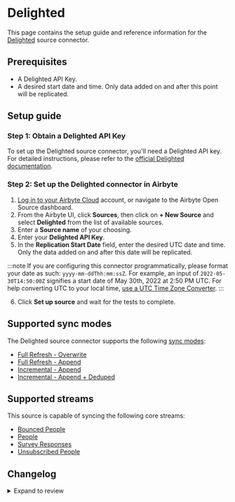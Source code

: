 # Delighted

This page contains the setup guide and reference information for the [Delighted](https://delighted.com/) source connector.

## Prerequisites

- A Delighted API Key.
- A desired start date and time. Only data added on and after this point will be replicated.

## Setup guide

### Step 1: Obtain a Delighted API Key

To set up the Delighted source connector, you'll need a Delighted API key. For detailed instructions, please refer to the
[official Delighted documentation](https://app.delighted.com/docs/api).

### Step 2: Set up the Delighted connector in Airbyte

1. [Log in to your Airbyte Cloud](https://cloud.airbyte.com/workspaces) account, or navigate to the Airbyte Open Source dashboard.
2. From the Airbyte UI, click **Sources**, then click on **+ New Source** and select **Delighted** from the list of available sources.
3. Enter a **Source name** of your choosing.
4. Enter your **Delighted API Key**.
5. In the **Replication Start Date** field, enter the desired UTC date and time. Only the data added on and after this date will be replicated.

:::note
If you are configuring this connector programmatically, please format your date as such: `yyyy-mm-ddThh:mm:ssZ`. For example, an input of `2022-05-30T14:50:00Z` signifies a start date of May 30th, 2022 at 2:50 PM UTC. For help converting UTC to your local time,
[use a UTC Time Zone Converter](https://dateful.com/convert/utc).
:::

6. Click **Set up source** and wait for the tests to complete.

## Supported sync modes

The Delighted source connector supports the following [sync modes](https://docs.airbyte.com/cloud/core-concepts#connection-sync-modes):

- [Full Refresh - Overwrite](https://docs.airbyte.com/understanding-airbyte/connections/full-refresh-overwrite/)
- [Full Refresh - Append](https://docs.airbyte.com/understanding-airbyte/connections/full-refresh-append)
- [Incremental - Append](https://docs.airbyte.com/understanding-airbyte/connections/incremental-append)
- [Incremental - Append + Deduped](https://docs.airbyte.com/understanding-airbyte/connections/incremental-append-deduped)

## Supported streams

This source is capable of syncing the following core streams:

- [Bounced People](https://app.delighted.com/docs/api/listing-bounced-people)
- [People](https://app.delighted.com/docs/api/listing-people)
- [Survey Responses](https://app.delighted.com/docs/api/listing-survey-responses)
- [Unsubscribed People](https://app.delighted.com/docs/api/listing-unsubscribed-people)

## Changelog

<details>
  <summary>Expand to review</summary>

| Version | Date       | Pull Request                                             | Subject                                                                                              |
| :------ | :--------- | :------------------------------------------------------- | :--------------------------------------------------------------------------------------------------- |
| 0.4.15 | 2025-03-29 | [56542](https://github.com/airbytehq/airbyte/pull/56542) | Update dependencies |
| 0.4.14 | 2025-03-22 | [55937](https://github.com/airbytehq/airbyte/pull/55937) | Update dependencies |
| 0.4.13 | 2025-03-08 | [55346](https://github.com/airbytehq/airbyte/pull/55346) | Update dependencies |
| 0.4.12 | 2025-03-01 | [54969](https://github.com/airbytehq/airbyte/pull/54969) | Update dependencies |
| 0.4.11 | 2025-02-22 | [54430](https://github.com/airbytehq/airbyte/pull/54430) | Update dependencies |
| 0.4.10 | 2025-02-15 | [53711](https://github.com/airbytehq/airbyte/pull/53711) | Update dependencies |
| 0.4.9 | 2025-02-08 | [53315](https://github.com/airbytehq/airbyte/pull/53315) | Update dependencies |
| 0.4.8 | 2025-02-01 | [52832](https://github.com/airbytehq/airbyte/pull/52832) | Update dependencies |
| 0.4.7 | 2025-01-25 | [52322](https://github.com/airbytehq/airbyte/pull/52322) | Update dependencies |
| 0.4.6 | 2025-01-18 | [51685](https://github.com/airbytehq/airbyte/pull/51685) | Update dependencies |
| 0.4.5 | 2025-01-11 | [51092](https://github.com/airbytehq/airbyte/pull/51092) | Update dependencies |
| 0.4.4 | 2024-12-28 | [50562](https://github.com/airbytehq/airbyte/pull/50562) | Update dependencies |
| 0.4.3 | 2024-12-21 | [50015](https://github.com/airbytehq/airbyte/pull/50015) | Update dependencies |
| 0.4.2 | 2024-12-14 | [49493](https://github.com/airbytehq/airbyte/pull/49493) | Update dependencies |
| 0.4.1 | 2024-12-12 | [47844](https://github.com/airbytehq/airbyte/pull/47844) | Update dependencies |
| 0.4.0 | 2024-09-08 | [44601](https://github.com/airbytehq/airbyte/pull/44601) | Update macro for end_date |
| 0.3.1 | 2024-08-16 | [44196](https://github.com/airbytehq/airbyte/pull/44196) | Bump source-declarative-manifest version |
| 0.3.0 | 2024-08-15 | [44156](https://github.com/airbytehq/airbyte/pull/44156) | Refactor connector to manifest-only format |
| 0.2.19 | 2024-08-10 | [43583](https://github.com/airbytehq/airbyte/pull/43583) | Update dependencies |
| 0.2.18 | 2024-08-03 | [43169](https://github.com/airbytehq/airbyte/pull/43169) | Update dependencies |
| 0.2.17 | 2024-07-27 | [42824](https://github.com/airbytehq/airbyte/pull/42824) | Update dependencies |
| 0.2.16 | 2024-07-20 | [42272](https://github.com/airbytehq/airbyte/pull/42272) | Update dependencies |
| 0.2.15 | 2024-07-13 | [41889](https://github.com/airbytehq/airbyte/pull/41889) | Update dependencies |
| 0.2.14 | 2024-07-10 | [41553](https://github.com/airbytehq/airbyte/pull/41553) | Update dependencies |
| 0.2.13 | 2024-07-09 | [41251](https://github.com/airbytehq/airbyte/pull/41251) | Update dependencies |
| 0.2.12 | 2024-07-06 | [40957](https://github.com/airbytehq/airbyte/pull/40957) | Update dependencies |
| 0.2.11 | 2024-06-25 | [40280](https://github.com/airbytehq/airbyte/pull/40280) | Update dependencies |
| 0.2.10 | 2024-06-22 | [39997](https://github.com/airbytehq/airbyte/pull/39997) | Update dependencies |
| 0.2.9 | 2024-06-04 | [39047](https://github.com/airbytehq/airbyte/pull/39047) | [autopull] Upgrade base image to v1.2.1 |
| 0.2.8 | 2024-05-14 | [38142](https://github.com/airbytehq/airbyte/pull/38142) | Make compatible with the builder |
| 0.2.7 | 2024-04-19 | [37149](https://github.com/airbytehq/airbyte/pull/37149) | Updating to 0.80.0 CDK |
| 0.2.6 | 2024-04-18 | [37149](https://github.com/airbytehq/airbyte/pull/37149) | Manage dependencies with Poetry. |
| 0.2.5 | 2024-04-15 | [37149](https://github.com/airbytehq/airbyte/pull/37149) | Base image migration: remove Dockerfile and use the python-connector-base image |
| 0.2.4 | 2024-04-12 | [37149](https://github.com/airbytehq/airbyte/pull/37149) | schema descriptions |
| 0.2.3 | 2023-09-08 | [27946](https://github.com/airbytehq/airbyte/pull/27946) | Changed `Date Since` input field title to `Replication Start Date` |
| 0.2.2 | 2023-03-09 | [23909](https://github.com/airbytehq/airbyte/pull/23909) | Updated the input config pattern to accept both `RFC3339` and `datetime string` formats in UI |
| 0.2.1 | 2023-02-14 | [23009](https://github.com/airbytehq/airbyte/pull/23009) | Specified date formatting in specification |
| 0.2.0 | 2022-11-22 | [19822](https://github.com/airbytehq/airbyte/pull/19822) | Migrate to Low code + certify to Beta |
| 0.1.4 | 2022-06-10 | [13439](https://github.com/airbytehq/airbyte/pull/13439) | Change since parameter input to iso date |
| 0.1.3 | 2022-01-31 | [9550](https://github.com/airbytehq/airbyte/pull/9550) | Output only records in which cursor field is greater than the value in state for incremental streams |
| 0.1.2 | 2022-01-06 | [9333](https://github.com/airbytehq/airbyte/pull/9333) | Add incremental sync mode to streams in `integration_tests/configured_catalog.json` |
| 0.1.1 | 2022-01-04 | [9275](https://github.com/airbytehq/airbyte/pull/9275) | Fix pagination handling for `survey_responses`, `bounces` and `unsubscribes` streams |
| 0.1.0 | 2021-10-27 | [4551](https://github.com/airbytehq/airbyte/pull/4551) | Add Delighted source connector |

</details>
